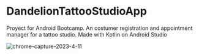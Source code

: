 # DandelionTattooStudioApp
Proyect for Android Bootcamp. An costumer registration and appointment manager for a tattoo studio.
Made with Kotlin on Android Studio




![chrome-capture-2023-4-11](https://github.com/zergivs/DandelionTattooStudioApp/assets/122318914/faec6544-b3ec-4e72-ac38-024b45692494)
